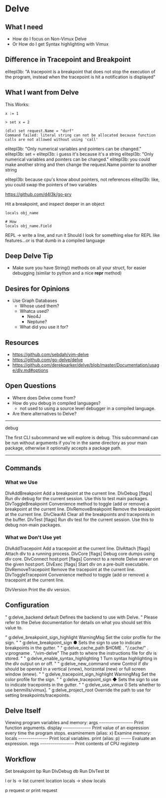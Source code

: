 # Delve

## What I need

- How do I focus on Non-Vimux Delve
- Or How do I get Syntax highlighting with Vimux

## Difference in Tracepoint and Breakpoint

elitepl3b: "A tracepoint is a breakpoint that does not stop the execution of the program, instead when the tracepoint is hit a notification is displayed"

## What I want from Delve

This Works:
```
x := 1

> set x = 2
```

```
(dlv) set request.Name = "durf"
Command failed: literal string can not be allocated because function calls are not allowed without using 'call'
```
elitepl3b: "Only numerical variables and pointers can be changed."
elitepl3b: set <variable> = <value>
elitepl3b: i guess it's because it's a string
elitepl3b: "Only numerical variables and pointers can be changed."
elitepl3b: you could make another string and then change the request.Name pointer to another string

elitepl3b: because cpu's know about pointers, not references
elitepl3b: like, you could swap the pointers of two variables

https://github.com/d4l3k/go-pry

Hit a breakpoint, and inspect deeper in an object
```
locals obj_name

# How
locals obj_name.Field
```

REPL -> write a line, and run it
Should I look for something else for REPL like features...or is that dumb
in a compiled language

## Deep Delve Tip

- Make sure you have String() methods on all your struct,
  for easier debugging (similar to python and a nice __repr__ method)

## Desires for Opinions

- Use Graph Databases
  - Whose used them?
  - Whatca used?
    - Neo4J
    - Neptune?
  - What did you use it for?

## Resources

- https://github.com/sebdah/vim-delve
- https://github.com/go-delve/delve
- https://github.com/derekparker/delve/blob/master/Documentation/usage/dlv.md#options

## Open Questions

- Where does Delve come from?
- How do you debug in compiled languages?
  - not used to using a source level debugger in a compiled language.
- Are there alternatives to Delve?

---

debug

The first CLI subcommand we will explore is debug. This subcommand can be run without arguments if you're in the same directory as your main package, otherwise it optionally accepts a package path.

---

## Commands

### What we Use

DlvAddBreakpoint	   Add a breakpoint at the current line.
DlvDebug             [flags]	Run dlv debug for the current session. Use this to test main packages.
DlvToggleBreakpoint	Convenience method to toggle (add or remove) a breakpoint at the current line.
DlvRemoveBreakpoint	Remove the breakpoint at the current line.
DlvClearAll	         Clear all the breakpoints and tracepoints in the buffer.
DlvTest [flags]	Run dlv test for the current session. Use this to debug non-main packages.

### What we Don't Use yet

DlvAddTracepoint	   Add a tracepoint at the current line.
DlvAttach            <pid> [flags]	Attach dlv to a running process.
DlvCore              <bin> <dump> [flags]	Debug core dumps using dlv core.
DlvConnect           host:port [flags]	Connect to a remote Delve server on the given host:port.
DlvExec              <bin> [flags]	Start dlv on a pre-built executable.
DlvRemoveTracepoint	Remove the tracepoint at the current line.
DlvToggleTracepoint	Convenience method to toggle (add or remove) a tracepoint at the current line.


DlvVersion	Print the dlv version.


## Configuration

" g:delve_backend	default	Defines the backend to use with Delve.
" Please refer to the Delve documentation for details on what you should set this value to.

" g:delve_breakpoint_sign_highlight	WarningMsg	Set the color profile for the sign.
"
" g:delve_breakpoint_sign	●	Sets the sign to use to indicate breakpoints in the gutter.
"
" g:delve_cache_path	$HOME . "/.cache/" . v:progname . "/vim-delve"	The path to where the instructions file for dlv is stored.
"
" g:delve_enable_syntax_highlighting	1	Turn syntax highlighting in the dlv output on or off.
"
" g:delve_new_command	vnew	Control if dlv should be opened in a vertical (vnew), horizontal (new) or full screen window (enew).
"
" g:delve_tracepoint_sign_highlight	WarningMsg	Set the color profile for the sign.
"
" g:delve_tracepoint_sign	◆	Sets the sign to use to indicate tracepoints in the gutter.
"
" g:delve_use_vimux	0	Sets whether to use benmills/vimux].
" g:delve_project_root		Override the path to use for setting breakpoints/tracepoints.

## Delve Itself

Viewing program variables and memory:
    args ----------------- Print function arguments.
    display -------------- Print value of an expression every time the program stops.
    examinemem (alias: x)  Examine memory:
    locals --------------- Print local variables.
    print (alias: p) ----- Evaluate an expression.
    regs ----------------- Print contents of CPU registerp


## Workflow

Set breakpoint <leader>bp
Run DlvDebug   <leader>db
Run DlvTest <leader>bt

l or ls -> list current location
locals  -> show locals

 p request
 or print request


